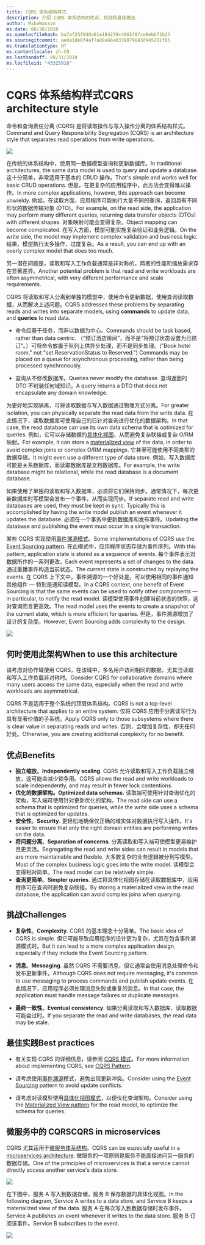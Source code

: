 ```yaml
---
title: CQRS 体系结构样式
description: 介绍 CQRS 体系结构的优点、挑战和最佳做法
author: MikeWasson
ms.date: 08/30/2018
ms.openlocfilehash: ba7af25f940a01e184279c4665f8fce8ebb71b23
ms.sourcegitcommit: ae8a1de6f4af7a89a66a8339879843d945201f85
ms.translationtype: HT
ms.contentlocale: zh-CN
ms.lasthandoff: 08/31/2018
ms.locfileid: "43325918"
---
```

# <a name="cqrs-architecture-style"></a><span data-ttu-id="69bd8-103">CQRS 体系结构样式</span><span class="sxs-lookup"><span data-stu-id="69bd8-103">CQRS architecture style</span></span>

<span data-ttu-id="69bd8-104">命令和查询责任分离 (CQRS) 是将读取操作与写入操作分离的体系结构样式。</span><span class="sxs-lookup"><span data-stu-id="69bd8-104">Command and Query Responsibility Segregation (CQRS) is an architecture style that separates read operations from write operations.</span></span> 

![](./images/cqrs-logical.svg)

<span data-ttu-id="69bd8-105">在传统的体系结构中，使用同一数据模型查询和更新数据库。</span><span class="sxs-lookup"><span data-stu-id="69bd8-105">In traditional architectures, the same data model is used to query and update a database.</span></span> <span data-ttu-id="69bd8-106">这十分简单，非常适用于基本的 CRUD 操作。</span><span class="sxs-lookup"><span data-stu-id="69bd8-106">That's simple and works well for basic CRUD operations.</span></span> <span data-ttu-id="69bd8-107">但是，在更复杂的应用程序中，此方法会变得难以操作。</span><span class="sxs-lookup"><span data-stu-id="69bd8-107">In more complex applications, however, this approach can become unwieldy.</span></span> <span data-ttu-id="69bd8-108">例如，在读取方面，应用程序可能执行大量不同的查询，返回具有不同形状的数据传输对象 (DTO)。</span><span class="sxs-lookup"><span data-stu-id="69bd8-108">For example, on the read side, the application may perform many different queries, returning data transfer objects (DTOs) with different shapes.</span></span> <span data-ttu-id="69bd8-109">对象映射可能会变得复杂。</span><span class="sxs-lookup"><span data-stu-id="69bd8-109">Object mapping can become complicated.</span></span> <span data-ttu-id="69bd8-110">在写入方面，模型可能实施复杂验证和业务逻辑。</span><span class="sxs-lookup"><span data-stu-id="69bd8-110">On the write side, the model may implement complex validation and business logic.</span></span> <span data-ttu-id="69bd8-111">结果，模型执行太多操作，过度复杂。</span><span class="sxs-lookup"><span data-stu-id="69bd8-111">As a result, you can end up with an overly complex model that does too much.</span></span>

<span data-ttu-id="69bd8-112">另一潜在问题是，读取和写入工作负载通常是非对称的，两者的性能和缩放需求存在显著差异。</span><span class="sxs-lookup"><span data-stu-id="69bd8-112">Another potential problem is that read and write workloads are often asymmetrical, with very different performance and scale requirements.</span></span> 

<span data-ttu-id="69bd8-113">CQRS 将读取和写入分离到单独的模型中，使用命令更新数据，使用查询读取数据，从而解决上述问题。</span><span class="sxs-lookup"><span data-stu-id="69bd8-113">CQRS addresses these problems by separating reads and writes into separate models, using **commands** to update data, and **queries** to read data.</span></span>

- <span data-ttu-id="69bd8-114">命令应基于任务，而非以数据为中心。</span><span class="sxs-lookup"><span data-stu-id="69bd8-114">Commands should be task based, rather than data centric.</span></span> <span data-ttu-id="69bd8-115">（“预订酒店房间”，而不是“将预订状态设置为已预订”。）可将命令放置于队列上供异步处理，而不是同步处理。</span><span class="sxs-lookup"><span data-stu-id="69bd8-115">("Book hotel room," not "set ReservationStatus to Reserved.") Commands may be placed on a queue for asynchronous processing, rather than being processed synchronously.</span></span>

- <span data-ttu-id="69bd8-116">查询从不修改数据库。</span><span class="sxs-lookup"><span data-stu-id="69bd8-116">Queries never modify the database.</span></span> <span data-ttu-id="69bd8-117">查询返回的 DTO 不封装任何域知识。</span><span class="sxs-lookup"><span data-stu-id="69bd8-117">A query returns a DTO that does not encapsulate any domain knowledge.</span></span>

<span data-ttu-id="69bd8-118">为更好地实现隔离，可将读取数据与写入数据通过物理方式分离。</span><span class="sxs-lookup"><span data-stu-id="69bd8-118">For greater isolation, you can physically separate the read data from the write data.</span></span> <span data-ttu-id="69bd8-119">在此情况下，读取数据库可使用自己的已针对查询进行优化的数据架构。</span><span class="sxs-lookup"><span data-stu-id="69bd8-119">In that case, the read database can use its own data schema that is optimized for queries.</span></span> <span data-ttu-id="69bd8-120">例如，它可以存储数据的[具体化视图][materialized-view]，从而避免复杂联接或复杂 O/RM 映射。</span><span class="sxs-lookup"><span data-stu-id="69bd8-120">For example, it can store a [materialized view][materialized-view] of the data, in order to avoid complex joins or complex O/RM mappings.</span></span> <span data-ttu-id="69bd8-121">它甚至可能使用不同类型的数据存储。</span><span class="sxs-lookup"><span data-stu-id="69bd8-121">It might even use a different type of data store.</span></span> <span data-ttu-id="69bd8-122">例如，写入数据库可能是关系数据库，而读取数据库是文档数据库。</span><span class="sxs-lookup"><span data-stu-id="69bd8-122">For example, the write database might be relational, while the read database is a document database.</span></span>

<span data-ttu-id="69bd8-123">如果使用了单独的读取和写入数据库，必须将它们保持同步。通常情况下，每次更新数据库时写模型会发布一个事件，从而实现同步。</span><span class="sxs-lookup"><span data-stu-id="69bd8-123">If separate read and write databases are used, they must be kept in sync. Typically this is accomplished by  having the write model publish an event whenever it updates the database.</span></span> <span data-ttu-id="69bd8-124">必须在一个事务中更新数据库和发布事件。</span><span class="sxs-lookup"><span data-stu-id="69bd8-124">Updating the database and publishing the event must occur in a single transaction.</span></span> 

<span data-ttu-id="69bd8-125">某些 CQRS 实现使用[事件溯源模式][event-sourcing]。</span><span class="sxs-lookup"><span data-stu-id="69bd8-125">Some implementations of CQRS use the [Event Sourcing pattern][event-sourcing].</span></span> <span data-ttu-id="69bd8-126">在此模式中，应用程序状态存储为事件序列。</span><span class="sxs-lookup"><span data-stu-id="69bd8-126">With this pattern, application state is stored as a sequence of events.</span></span> <span data-ttu-id="69bd8-127">每个事件表示对数据所作的一系列更改。</span><span class="sxs-lookup"><span data-stu-id="69bd8-127">Each event represents a set of changes to the data.</span></span> <span data-ttu-id="69bd8-128">通过重播事件构造当前状态。</span><span class="sxs-lookup"><span data-stu-id="69bd8-128">The current state is constructed by replaying the events.</span></span> <span data-ttu-id="69bd8-129">在 CQRS 上下文中，事件溯源的一个好处是，可以使用相同的事件通知其他组件 &mdash; 特别是通知读模型。</span><span class="sxs-lookup"><span data-stu-id="69bd8-129">In a CQRS context, one benefit of Event Sourcing is that the same events can be used to notify other components &mdash; in particular, to notify the read model.</span></span> <span data-ttu-id="69bd8-130">读模型使用事件创建当前状态的快照，这对查询而言更高效。</span><span class="sxs-lookup"><span data-stu-id="69bd8-130">The read model uses the events to create a snapshot of the current state, which is more efficient for queries.</span></span> <span data-ttu-id="69bd8-131">但是，事件溯源增加了设计的复杂度。</span><span class="sxs-lookup"><span data-stu-id="69bd8-131">However, Event Sourcing adds complexity to the design.</span></span>

![](./images/cqrs-events.svg)

## <a name="when-to-use-this-architecture"></a><span data-ttu-id="69bd8-132">何时使用此架构</span><span class="sxs-lookup"><span data-stu-id="69bd8-132">When to use this architecture</span></span>

<span data-ttu-id="69bd8-133">请考虑对协作域使用 CQRS，在该域中，多名用户访问相同的数据，尤其当读取和写入工作负载非对称时。</span><span class="sxs-lookup"><span data-stu-id="69bd8-133">Consider CQRS for collaborative domains where many users access the same data, especially when the read and write workloads are asymmetrical.</span></span>

<span data-ttu-id="69bd8-134">CQRS 不是适用于整个系统的顶层体系结构。</span><span class="sxs-lookup"><span data-stu-id="69bd8-134">CQRS is not a top-level architecture that applies to an entire system.</span></span> <span data-ttu-id="69bd8-135">仅将 CQRS 应用于分离读写行为具有显著价值的子系统。</span><span class="sxs-lookup"><span data-stu-id="69bd8-135">Apply CQRS only to those subsystems where there is clear value in separating reads and writes.</span></span> <span data-ttu-id="69bd8-136">否则，会增加复杂性，却无任何好处。</span><span class="sxs-lookup"><span data-stu-id="69bd8-136">Otherwise, you are creating additional complexity for no benefit.</span></span>

## <a name="benefits"></a><span data-ttu-id="69bd8-137">优点</span><span class="sxs-lookup"><span data-stu-id="69bd8-137">Benefits</span></span>

- <span data-ttu-id="69bd8-138">**独立缩放**。</span><span class="sxs-lookup"><span data-stu-id="69bd8-138">**Independently scaling**.</span></span> <span data-ttu-id="69bd8-139">CQRS 允许读取和写入工作负载独立缩放，这可能会减少锁争用。</span><span class="sxs-lookup"><span data-stu-id="69bd8-139">CQRS allows the read and write workloads to scale independently, and may result in fewer lock contentions.</span></span>
- <span data-ttu-id="69bd8-140">**优化的数据架构。**</span><span class="sxs-lookup"><span data-stu-id="69bd8-140">**Optimized data schemas.**</span></span>  <span data-ttu-id="69bd8-141">读取端可使用针对查询优化的架构，写入端可使用针对更新优化的架构。</span><span class="sxs-lookup"><span data-stu-id="69bd8-141">The read side can use a schema that is optimized for queries, while the write side uses a schema that is optimized for updates.</span></span>  
- <span data-ttu-id="69bd8-142">**安全性**。</span><span class="sxs-lookup"><span data-stu-id="69bd8-142">**Security**.</span></span> <span data-ttu-id="69bd8-143">更轻松地确保仅正确的域实体对数据执行写入操作。</span><span class="sxs-lookup"><span data-stu-id="69bd8-143">It's easier to ensure that only the right domain entities are performing writes on the data.</span></span>
- <span data-ttu-id="69bd8-144">**将问题分离**。</span><span class="sxs-lookup"><span data-stu-id="69bd8-144">**Separation of concerns**.</span></span> <span data-ttu-id="69bd8-145">分离读取和写入端可使模型更易维护且更灵活。</span><span class="sxs-lookup"><span data-stu-id="69bd8-145">Segregating the read and write sides can result in models that are more maintainable and flexible.</span></span> <span data-ttu-id="69bd8-146">大多数复杂的业务逻辑被分到写模型。</span><span class="sxs-lookup"><span data-stu-id="69bd8-146">Most of the complex business logic goes into the write model.</span></span> <span data-ttu-id="69bd8-147">读模型会变得相对简单。</span><span class="sxs-lookup"><span data-stu-id="69bd8-147">The read model can be relatively simple.</span></span>
- <span data-ttu-id="69bd8-148">**查询更简单**。</span><span class="sxs-lookup"><span data-stu-id="69bd8-148">**Simpler queries**.</span></span> <span data-ttu-id="69bd8-149">通过将具体化视图存储在读取数据库中，应用程序可在查询时避免复杂联接。</span><span class="sxs-lookup"><span data-stu-id="69bd8-149">By storing a materialized view in the read database, the application can avoid complex joins when querying.</span></span>

## <a name="challenges"></a><span data-ttu-id="69bd8-150">挑战</span><span class="sxs-lookup"><span data-stu-id="69bd8-150">Challenges</span></span>

- <span data-ttu-id="69bd8-151">**复杂性**。</span><span class="sxs-lookup"><span data-stu-id="69bd8-151">**Complexity**.</span></span> <span data-ttu-id="69bd8-152">CQRS 的基本理念十分简单。</span><span class="sxs-lookup"><span data-stu-id="69bd8-152">The basic idea of CQRS is simple.</span></span> <span data-ttu-id="69bd8-153">但它可能导致应用程序的设计更为复杂，尤其在包含事件溯源模式时。</span><span class="sxs-lookup"><span data-stu-id="69bd8-153">But it can lead to a more complex application design, especially if they include the Event Sourcing pattern.</span></span>

- <span data-ttu-id="69bd8-154">**消息**。</span><span class="sxs-lookup"><span data-stu-id="69bd8-154">**Messaging**.</span></span> <span data-ttu-id="69bd8-155">虽然 CQRS 不需要消息，但它通常会使用消息处理命令和发布更新事件。</span><span class="sxs-lookup"><span data-stu-id="69bd8-155">Although CQRS does not require messaging, it's common to use messaging to process commands and publish update events.</span></span> <span data-ttu-id="69bd8-156">在此情况下，应用程序必须处理消息失败或重复的消息。</span><span class="sxs-lookup"><span data-stu-id="69bd8-156">In that case, the application must handle message failures or duplicate messages.</span></span> 

- <span data-ttu-id="69bd8-157">**最终一致性**。</span><span class="sxs-lookup"><span data-stu-id="69bd8-157">**Eventual consistency**.</span></span> <span data-ttu-id="69bd8-158">如果分离读取和写入数据库，读取数据可能会过时。</span><span class="sxs-lookup"><span data-stu-id="69bd8-158">If you separate the read and write databases, the read data may be stale.</span></span> 

## <a name="best-practices"></a><span data-ttu-id="69bd8-159">最佳实践</span><span class="sxs-lookup"><span data-stu-id="69bd8-159">Best practices</span></span>

- <span data-ttu-id="69bd8-160">有关实现 CQRS 的详细信息，请参阅 [CQRS 模式][cqrs-pattern]。</span><span class="sxs-lookup"><span data-stu-id="69bd8-160">For more information about implementing CQRS, see [CQRS Pattern][cqrs-pattern].</span></span>

- <span data-ttu-id="69bd8-161">请考虑使用[事件溯源][event-sourcing]模式，避免出现更新冲突。</span><span class="sxs-lookup"><span data-stu-id="69bd8-161">Consider using the [Event Sourcing][event-sourcing] pattern to avoid update conflicts.</span></span>

- <span data-ttu-id="69bd8-162">请考虑对读模型使用[具体化视图模式][materialized-view]，以便优化查询架构。</span><span class="sxs-lookup"><span data-stu-id="69bd8-162">Consider using the [Materialized View pattern][materialized-view] for the read model, to optimize the schema for queries.</span></span>

## <a name="cqrs-in-microservices"></a><span data-ttu-id="69bd8-163">微服务中的 CQRS</span><span class="sxs-lookup"><span data-stu-id="69bd8-163">CQRS in microservices</span></span>

<span data-ttu-id="69bd8-164">CQRS 尤其适用于[微服务体系结构][microservices]。</span><span class="sxs-lookup"><span data-stu-id="69bd8-164">CQRS can be especially useful in a [microservices architecture][microservices].</span></span> <span data-ttu-id="69bd8-165">微服务的一项原则是服务不能直接访问另一服务的数据存储。</span><span class="sxs-lookup"><span data-stu-id="69bd8-165">One of the principles of microservices is that a service cannot directly access another service's data store.</span></span>

![](./images/cqrs-microservices-wrong.png)

<span data-ttu-id="69bd8-166">在下图中，服务 A 写入到数据存储，服务 B 保存数据的具体化视图。</span><span class="sxs-lookup"><span data-stu-id="69bd8-166">In the following diagram, Service A writes to a data store, and Service B keeps a materialized view of the data.</span></span> <span data-ttu-id="69bd8-167">服务 A 在每次写入到数据存储时发布事件。</span><span class="sxs-lookup"><span data-stu-id="69bd8-167">Service A publishes an event whenever it writes to the data store.</span></span> <span data-ttu-id="69bd8-168">服务 B 订阅该事件。</span><span class="sxs-lookup"><span data-stu-id="69bd8-168">Service B subscribes to the event.</span></span>

![](./images/cqrs-microservices-right.png)


<!-- links -->

[cqrs-pattern]: ../../patterns/cqrs.md
[event-sourcing]: ../../patterns/event-sourcing.md
[materialized-view]: ../../patterns/materialized-view.md
[microservices]: ./microservices.md
